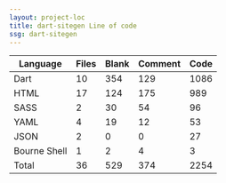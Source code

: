 ```yaml
---
layout: project-loc
title: dart-sitegen Line of code
ssg: dart-sitegen
---
```

<div class="table-responsive">
<table class="table">
<thead><tr>
<th>Language</th>
<th>Files</th>
<th>Blank</th>
<th>Comment</th>
<th>Code</th>
</tr></thead><tbody>
<tr><td>Dart</td><td> 10</td><td> 354</td><td> 129</td><td> 1086</td></tr>
<tr><td>HTML</td><td> 17</td><td> 124</td><td> 175</td><td> 989</td></tr>
<tr><td>SASS</td><td> 2</td><td> 30</td><td> 54</td><td> 96</td></tr>
<tr><td>YAML</td><td> 4</td><td> 19</td><td> 12</td><td> 53</td></tr>
<tr><td>JSON</td><td> 2</td><td> 0</td><td> 0</td><td> 27</td></tr>
<tr><td>Bourne Shell</td><td> 1</td><td> 2</td><td> 4</td><td> 3</td></tr>
<tr><td>Total</td><td>36</td><td>529</td><td>374</td><td>2254</td></tr>
</tbody></table></div>

